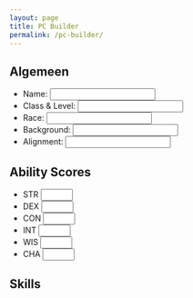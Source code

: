 ```yaml
---
layout: page
title: PC Builder
permalink: /pc-builder/
---
```


<script type="module">
    window.skills = {{ site.data.skills | jsonify }};
</script>

<section id="generic-info-container">
    <h2>Algemeen</h2>
    <ul>
        <li><label>Name: <input/></label></li>
        <li><label>Class & Level: <input/></label></li>
        <li><label>Race: <input/></label></li>
        <li><label>Background: <input/></label></li>
        <li><label>Alignment: <input/></label></li>
    </ul>
</section>

<section id="ability-scores-container">
    <h2>Ability Scores</h2>
    <ul class="no-style-list" id="ability-scores-list">
    <li id="strength">
            <span>STR</span>
            <span id="strength_m"></span>
            <input id="strength_i" type="number" min="1" max="30"/>
        </li>
        <li id="dexterity">
            <span>DEX</span>
            <span id="dexterity_m"></span>
            <input id="dexterity_i" type="number" min="1" max="30"/>
        </li>
        <li id="constitution">
            <span>CON</span>
            <span id="constitution_m"></span>
            <input id="constitution_i" type="number" min="1" max="30"/>
        </li>
        <li id="intelligence">
            <span>INT</span>
            <span id="intelligence_m"></span>
            <input id="intelligence_i" type="number" min="1" max="30"/>
        </li>
        <li id="wisdom">
            <span>WIS</span>
            <span id="wisdom_m"></span>
            <input id="wisdom_i" type="number" min="1" max="30"/>
        </li>
        <li id="charisma">
            <span>CHA</span>
            <span id="charisma_m"></span>
            <input id="charisma_i" type="number" min="1" max="30"/>
        </li>
    </ul>
</section>

<section id="skills-container">
    <h2>Skills</h2>
    <ul class="no-style-list" id="skills-list"></ul>
    <script type="module">
        import { fillSkillsList } from "{{ '/assets/js/player-character/skills.js' | relative_url }}";
        fillSkillsList({{ site.data.skills | jsonify }});
    </script>
</section>

<script type="module">
    import { initPage } from "{{ '/assets/js/player-character/player-character.js' | relative_url }}";
    initPage();
</script>